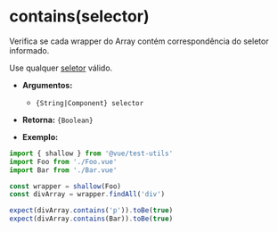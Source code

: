 # contains(selector)

Verifica se cada wrapper do Array contém correspondência do seletor informado.

Use qualquer [seletor](../selectors.md) válido.

- **Argumentos:**
  - `{String|Component} selector`

- **Retorna:** `{Boolean}`

- **Exemplo:**

```js
import { shallow } from '@vue/test-utils'
import Foo from './Foo.vue'
import Bar from './Bar.vue'

const wrapper = shallow(Foo)
const divArray = wrapper.findAll('div')

expect(divArray.contains('p')).toBe(true)
expect(divArray.contains(Bar)).toBe(true)
```
